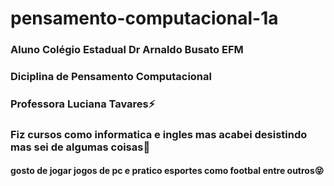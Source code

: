 # pensamento-computacional-1a
### Aluno Colégio Estadual Dr Arnaldo Busato EFM
### Diciplina de Pensamento Computacional
### Professora Luciana Tavares⚡
### Fiz cursos como informatica e ingles mas acabei desistindo mas sei de algumas coisas🙂
#### gosto de jogar jogos de pc e pratico esportes como footbal entre outros😝
